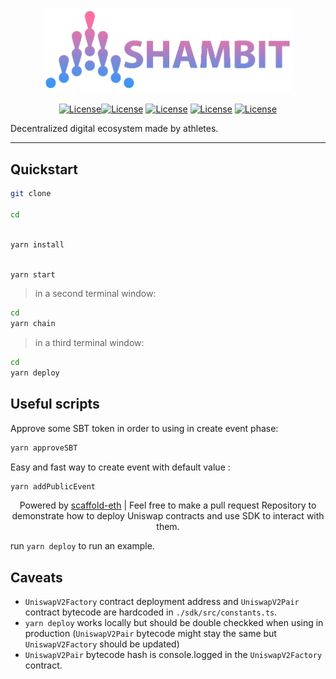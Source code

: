 <p align="center"><a href="https://laravel.com" target="_blank"><img src="https://github.com/rastakms/shambit-contracts/raw/master/logo.png" width="400"></a></p>
<p align="center">
<a href=""><img src="https://img.shields.io/github/downloads/rastakms/shambit-contracts/total" alt="License"></a><a href=""><img src="https://img.shields.io/github/issues-pr/rastakms/shambit-contracts" alt="License"></a>
<a href=""><img src="https://img.shields.io/github/issues-closed/rastakms/shambit-contracts" alt="License"></a>
<a href=""><img src="https://img.shields.io/github/license/rastakms/shambit-contracts" alt="License"></a>
<a href=""><img src="https://img.shields.io/github/last-commit/rastakms/shambit-contracts" alt="License"></a>

Decentralized  digital  ecosystem made by athletes.

</p>


---

## Quickstart

```bash
git clone

cd
```

```bash

yarn install

```

```bash

yarn start

```

> in a second terminal window:

```bash
cd
yarn chain

```

> in a third terminal window:

```bash
cd
yarn deploy

```
## Useful scripts

Approve some SBT token in order to using in create event phase:
```bash
yarn approveSBT
```

Easy  and fast way to create event with default value :
```bash
yarn addPublicEvent
```



<p align="center">
Powered by  <a href="https://github.com/austintgriffith/scaffold-eth" target="_blank"> scaffold-eth</a> | Feel free to make a  pull  request
</p# Custom Uniswap Deployment

Repository to demonstrate how to deploy Uniswap contracts and use SDK to interact with them.

run `yarn deploy` to run an example.

## Caveats

- `UniswapV2Factory` contract deployment address and `UniswapV2Pair` contract bytecode are hardcoded in `./sdk/src/constants.ts`.
- `yarn deploy` works locally but should be double checkked when using in production (`UniswapV2Pair` bytecode might stay the same but `UniswapV2Factory` should be updated)
- `UniswapV2Pair` bytecode hash is console.logged in the `UniswapV2Factory` contract.

>